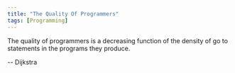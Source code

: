```yaml
---
title: "The Quality Of Programmers"
tags: [Programming]
---
```


The quality of programmers is a decreasing function of the density of go to statements in the programs they produce.

-- Dijkstra
